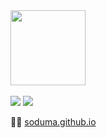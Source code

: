 <!--<div align=center> -->

<!--![shark](https://capsule-render.vercel.app/api?type=shark&color=gradient&height=120) -->

<img src="https://github.com/soduma/soduma/blob/main/earth.gif?raw=true" width="120">
 <br/>
 <br/>
<a href="https://developer.apple.com/ios" target="_blank"><img src="https://img.shields.io/badge/iOS-000000?style=flat-square&logo=ios&logoColor=white"/></a>
<a href="https://www.swift.org" target="_blank"><img src="https://img.shields.io/badge/Swift-F05138?style=flat-square&logo=swift&logoColor=white"/></a>

👋🏻 [soduma.github.io](https://soduma.github.io)

<!---
soduma/soduma is a ✨ special ✨ repository because its `README.md` (this file) appears on your GitHub profile.
You can click the Preview link to take a look at your changes.
--->
